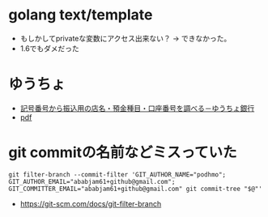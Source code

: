 # golang text/template

- もしかしてprivateな変数にアクセス出来ない？ -> できなかった。
- 1.6でもダメだった

# ゆうちょ

- [記号番号から振込用の店名・預金種目・口座番号を調べる－ゆうちょ銀行](http://www.jp-bank.japanpost.jp/kojin/sokin/furikomi/kouza/kj_sk_fm_kz_1.html)
- [pdf ](http://www.jp-bank.japanpost.jp/kojin/sokin/furikomi/pdf/tenbangou_tenmei.pdf)

# git commitの名前などミスっていた

```
git filter-branch --commit-filter 'GIT_AUTHOR_NAME="podhmo"; GIT_AUTHOR_EMAIL="ababjam61+github@gmail.com"; GIT_COMMITTER_EMAIL="ababjam61+github@gmail.com" git commit-tree "$@"'
```

- https://git-scm.com/docs/git-filter-branch
